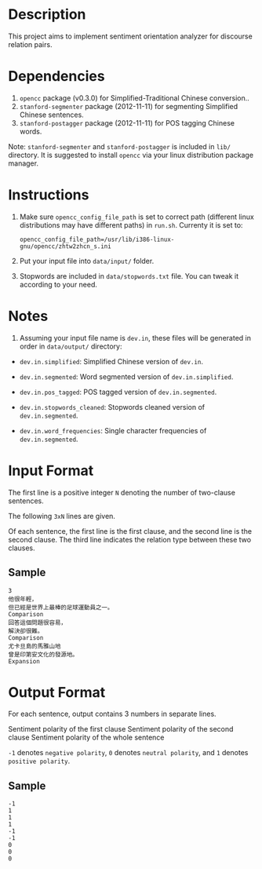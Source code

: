 Description
===========

This project aims to implement sentiment orientation analyzer for discourse relation pairs.


Dependencies
============

1. `opencc` package (v0.3.0) for Simplified-Traditional Chinese conversion..
2. `stanford-segmenter` package (2012-11-11) for segmenting Simplified Chinese sentences.
3. `stanford-postagger` package (2012-11-11) for POS tagging Chinese words.

Note: `stanford-segmenter` and `stanford-postagger` is included in `lib/` directory. It is suggested to install `opencc` via your linux distribution package manager.


Instructions
============

1. Make sure `opencc_config_file_path` is set to correct path (different linux distributions may have different paths) in `run.sh`. Currenty it is set to:
    
    `opencc_config_file_path=/usr/lib/i386-linux-gnu/opencc/zhtw2zhcn_s.ini`

2. Put your input file into `data/input/` folder.

3. Stopwords are included in `data/stopwords.txt` file. You can tweak it according to your need.


Notes
=====

1) Assuming your input file name is `dev.in`, these files will be generated in order in `data/output/` directory:

  * `dev.in.simplified`: Simplified Chinese version of `dev.in`.
  
  * `dev.in.segmented`: Word segmented version of `dev.in.simplified`.
  
  * `dev.in.pos_tagged`: POS tagged version of `dev.in.segmented`.
  
  * `dev.in.stopwords_cleaned`: Stopwords cleaned version of `dev.in.segmented`.
  
  * `dev.in.word_frequencies`: Single character frequencies of `dev.in.segmented`.


Input Format
============


The first line is a positive integer `N` denoting the number of two-clause sentences. 

The following `3xN` lines are given.

Of each sentence, the first line is the first clause, and the second line is the second clause. The third line indicates the relation type between these two clauses.

Sample
------

    3
    他很年輕，
    但已經是世界上最棒的足球運動員之一。
    Comparison
    回答這個問題很容易，
    解決卻很難。
    Comparison
    尤卡旦島的馬雅山地
    曾是印第安文化的發源地。
    Expansion


Output Format
=============

For each sentence, output contains 3 numbers in separate lines.

Sentiment polarity of the first clause
Sentiment polarity of the second clause
Sentiment polarity of the whole sentence

`-1` denotes `negative polarity`, `0` denotes `neutral polarity`, and `1` denotes `positive polarity`.

Sample
------

    -1
    1
    1
    1
    -1
    -1
    0
    0
    0
